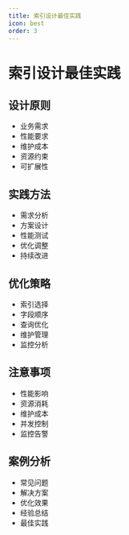```yaml
---
title: 索引设计最佳实践
icon: best
order: 3
---
```


# 索引设计最佳实践

## 设计原则
- 业务需求
- 性能要求
- 维护成本
- 资源约束
- 可扩展性

## 实践方法
- 需求分析
- 方案设计
- 性能测试
- 优化调整
- 持续改进

## 优化策略
- 索引选择
- 字段顺序
- 查询优化
- 维护管理
- 监控分析

## 注意事项
- 性能影响
- 资源消耗
- 维护成本
- 并发控制
- 监控告警

## 案例分析
- 常见问题
- 解决方案
- 优化效果
- 经验总结
- 最佳实践
